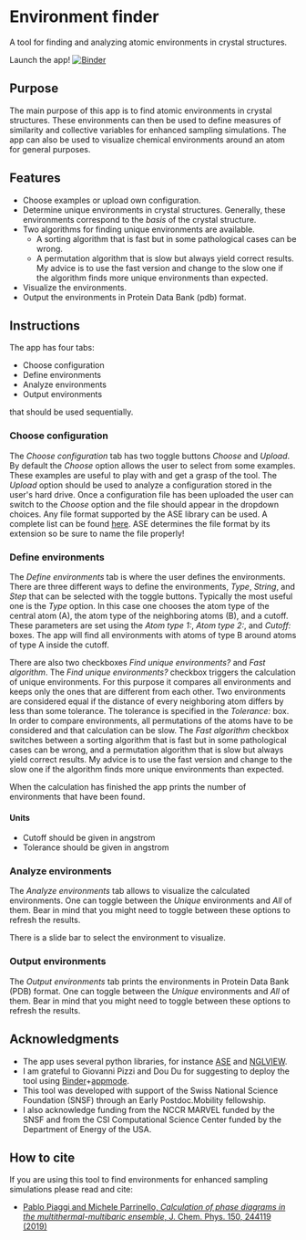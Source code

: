 # Environment finder

A tool for finding and analyzing atomic environments in crystal structures.

Launch the app! [![Binder](https://mybinder.org/badge_logo.svg)](https://mybinder.org/v2/gh/PabloPiaggi/EnvironmentFinder/master?urlpath=apps%2FApp.ipynb)

## Purpose

The main purpose of this app is to find atomic environments in crystal structures.
These environments can then be used to define measures of similarity and collective variables for enhanced sampling simulations.
The app can also be used to visualize chemical environments around an atom for general purposes.

## Features

* Choose examples or upload own configuration.
* Determine unique environments in crystal structures. Generally, these environments correspond to the *basis* of the crystal structure.
* Two algorithms for finding unique environments are available. 
	* A sorting algorithm that is fast but in some pathological cases can be wrong. 
	* A permutation algorithm that is slow but always yield correct results. My advice is to use the fast version and change to the slow one if the algorithm finds more unique environments than expected.
* Visualize the environments.
* Output the environments in Protein Data Bank (pdb) format.

## Instructions

The app has four tabs:
* Choose configuration
* Define environments
* Analyze environments
* Output environments

that should be used sequentially.

### Choose configuration
The *Choose configuration* tab has two toggle buttons *Choose* and *Upload*.
By default the *Choose* option allows the user to select from some examples.
These examples are useful to play with and get a grasp of the tool.
The *Upload* option should be used to analyze a configuration stored in the user's hard drive.
Once a configuration file has been uploaded the user can switch to the *Choose* option and the file should appear in the dropdown choices.
Any file format supported by the ASE library can be used.
A complete list can be found [here](https://wiki.fysik.dtu.dk/ase/ase/io/io.html).
ASE determines the file format by its extension so be sure to name the file properly!

### Define environments
The *Define environments* tab is where the user defines the environments.
There are three different ways to define the environments, *Type*, *String*, and *Step* that can be selected with the toggle buttons.
Typically the most useful one is the *Type* option.
In this case one chooses the atom type of the central atom (A), the atom type of the neighboring atoms (B), and a cutoff.
These parameters are set using the *Atom type 1:*, *Atom type 2:*, and *Cutoff:* boxes.
The app will find all environments with atoms of type B around atoms of type A inside the cutoff.

There are also two checkboxes *Find unique environments?* and *Fast algorithm*.
The *Find unique environments?* checkbox triggers the calculation of unique environments.
For this purpose it compares all environments and keeps only the ones that are different from each other.
Two environments are considered equal if the distance of every neighboring atom differs by less than some tolerance.
The tolerance is specified in the *Tolerance:* box.
In order to compare environments, all permutations of the atoms have to be considered and that calculation can be slow.
The *Fast algorithm* checkbox switches between a sorting algorithm that is fast but in some pathological cases can be wrong, and a permutation algorithm that is slow but always yield correct results.
My advice is to use the fast version and change to the slow one if the algorithm finds more unique environments than expected.

When the calculation has finished the app prints the number of environments that have been found.

#### Units
* Cutoff should be given in angstrom
* Tolerance should be given in angstrom

### Analyze environments
The *Analyze environments* tab allows to visualize the calculated environments.
One can toggle between the *Unique* environments and *All* of them. 
Bear in mind that you might need to toggle between these options to refresh the results.

There is a slide bar to select the environment to visualize.

### Output environments
The *Output environments* tab prints the environments in Protein Data Bank (PDB) format.
One can toggle between the *Unique* environments and *All* of them. 
Bear in mind that you might need to toggle between these options to refresh the results.

## Acknowledgments

* The app uses several python libraries, for instance [ASE](https://wiki.fysik.dtu.dk/ase/) and [NGLVIEW](https://github.com/arose/nglview).
* I am grateful to Giovanni Pizzi and Dou Du for suggesting to deploy the tool using [Binder](https://mybinder.org/)+[appmode](https://github.com/oschuett/appmode).
* This tool was developed with support of the Swiss National Science Foundation (SNSF) through an Early Postdoc.Mobility fellowship.
* I also acknowledge funding from the NCCR MARVEL funded by the SNSF and from the CSI Computational Science Center funded by the Department of Energy of the USA.

## How to cite

If you are using this tool to find environments for enhanced sampling simulations please read and cite:
* [Pablo Piaggi and Michele Parrinello, *Calculation of phase diagrams in the multithermal-multibaric ensemble*, J. Chem. Phys. 150, 244119 (2019)](https://aip.scitation.org/doi/full/10.1063/1.5102104)
